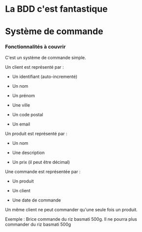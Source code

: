 # La BDD c'est fantastique

  

# Système de commande

  
  

### Fonctionnalités à couvrir

  

C'est un système de commande simple.

Un client est représenté par :

- Un identifiant (auto-incrementé)

- Un nom

- Un prénom

- Une ville

- Un code postal

- Un email


Un produit est représenté par :

- Un nom

- Une description

- Un prix (il peut être décimal)


Une commande est représentée par :

- Un produit

- Un client

- Une date de commande

  

Un même client ne peut commander qu'une seule fois un produit.

Exemple : Brice commande du riz basmati 500g. Il ne pourra plus commander du riz basmati 500g